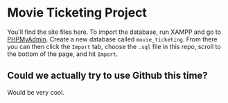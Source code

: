 # Movie Ticketing Project

You'll find the site files here. To import the database, run XAMPP and go to [PHPMyAdmin](http://localhost/phpmyadmin). 
Create a new database called `movie_ticketing`. From there you can then click the `Import` tab, choose the `.sql` file
in this repo, scroll to the bottom of the page, and hit `Import`.

## Could we actually try to use Github this time?

Would be very cool.